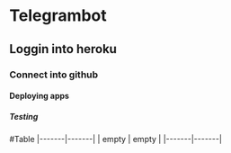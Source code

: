 # Telegrambot
## Loggin into heroku
### Connect into github
#### Deploying apps
##### Testing
#Table
|-------|-------|
| empty | empty |
|-------|-------|
